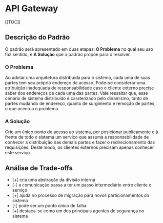 # API Gateway

[[TOC]]

## Descrição do Padrão

O padrão será apresentado em duas etapas: **O Problema** no qual seu uso faz sentido, e **A Solução** que o padrão propõe para o resolver.

### O Problema

Ao adotar uma arquitetura distribuída para o sistema, cada uma de suas partes tem seu próprio endereço de acesso. Pode-se considerar uma atribuição inadequada de responsabilidade caso o cliente externo precise saber dos endereços de cada uma das partes. Vale ressaltar que, esse cenário de sistema distribuído é caraterizado pelo dinamismo, tanto de partes mudando de endereço, quanto de surgimento e remoção de partes, o que acentua o problema.

### A Solução

Crie um único ponto de acesso ao sistema, por posicionar publicamente e à frente de todo o sistema um serviço que assuma a responsabilidade de conhecer a distribuição das demais partes e fazer o redirecionamento das requisições. Deste modo, os clientes externos precisam apenas conhecer este serviço.

## Análise de Trade-offs

- [+] cria uma abstração da divisão interna
- [-] a comunicação passa a ter um passo intermediário entre cliente e serviço
- [+] ajuda no processo de migração para novos particionamentos do sistema
- [-] pode ser um ponto único de falha
- [+] destaca-se como um dos principais agentes de segurança no sistema

